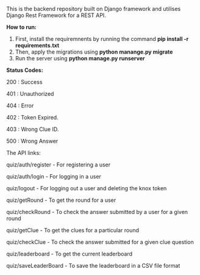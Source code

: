 This is the backend repository built on Django framework and utilises Django Rest Framework for a REST API.

**How to run:**

1. First, install the requiremnents by running the command **pip install -r requirements.txt**
2. Then, apply the migrations using **python manange.py migrate**
3. Run the server using **python manage.py runserver**

**Status Codes:**

200 : Success

401 : Unauthorized

404 : Error

402 : Token Expired.

403 : Wrong Clue ID.

500 : Wrong Answer

The API links:

quiz/auth/register - For registering a user

quiz/auth/login - For logging in a user

quiz/logout - For logging out a user and deleting the knox token

quiz/getRound - To get the round for a user

quiz/checkRound - To check the answer submitted by a user for a given round

quiz/getClue - To get the clues for a particular round

quiz/checkClue - To check the answer submitted for a given clue question

quiz/leaderboard - To get the current leaderboard

quiz/saveLeaderBoard - To save the leaderboard in a CSV file format
